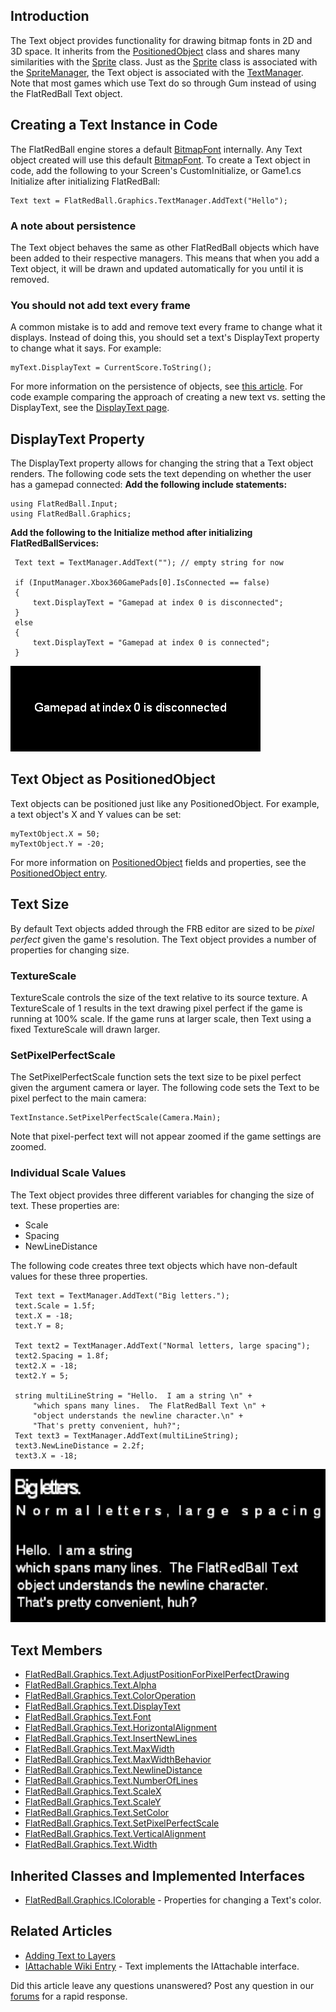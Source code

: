 ## Introduction

The Text object provides functionality for drawing bitmap fonts in 2D and 3D space. It inherits from the [PositionedObject](/frb/docs/index.php?title=FlatRedBall.PositionedObject.md "FlatRedBall.PositionedObject") class and shares many similarities with the [Sprite](/frb/docs/index.php?title=FlatRedBall.Sprite.md "FlatRedBall.Sprite") class. Just as the [Sprite](/frb/docs/index.php?title=FlatRedBall.Sprite.md "FlatRedBall.Sprite") class is associated with the [SpriteManager](/frb/docs/index.php?title=FlatRedBall.Sprite.mdManager "FlatRedBall.SpriteManager"), the Text object is associated with the [TextManager](/frb/docs/index.php?title=FlatRedBall.Graphics.TextManager.md "FlatRedBall.Graphics.TextManager"). Note that most games which use Text do so through Gum instead of using the FlatRedBall Text object.

## Creating a Text Instance in Code

The FlatRedBall engine stores a default [BitmapFont](/frb/docs/index.php?title=FlatRedBall.Graphics.BitmapFont.md "FlatRedBall.Graphics.BitmapFont") internally. Any Text object created will use this default [BitmapFont](/frb/docs/index.php?title=FlatRedBall.Graphics.BitmapFont.md "FlatRedBall.Graphics.BitmapFont"). To create a Text object in code, add the following to your Screen's CustomInitialize, or Game1.cs Initialize after initializing FlatRedBall:

``` lang:c#
Text text = FlatRedBall.Graphics.TextManager.AddText("Hello");
```

### A note about persistence

The Text object behaves the same as other FlatRedBall objects which have been added to their respective managers. This means that when you add a Text object, it will be drawn and updated automatically for you until it is removed.

### You **should not add text every frame**

A common mistake is to add and remove text every frame to change what it displays. Instead of doing this, you should set a text's DisplayText property to change what it says. For example:

    myText.DisplayText = CurrentScore.ToString();

For more information on the persistence of objects, see [this article](/frb/docs/index.php?title=Working_with_Sprites#A_note_about_persistence.md "Working with Sprites"). For code example comparing the approach of creating a new text vs. setting the DisplayText, see the [DisplayText page](/frb/docs/index.php?title=FlatRedBall.Graphics.Text.DisplayText.md "FlatRedBall.Graphics.Text.DisplayText").

## DisplayText Property

The DisplayText property allows for changing the string that a Text object renders. The following code sets the text depending on whether the user has a gamepad connected: **Add the following include statements:**

    using FlatRedBall.Input;
    using FlatRedBall.Graphics;

**Add the following to the Initialize method after initializing FlatRedBallServices:**

     Text text = TextManager.AddText(""); // empty string for now

     if (InputManager.Xbox360GamePads[0].IsConnected == false)
     {
         text.DisplayText = "Gamepad at index 0 is disconnected";
     }
     else
     {
         text.DisplayText = "Gamepad at index 0 is connected";
     }

![DisconnectedText.png](/media/migrated_media-DisconnectedText.png)

## Text Object as PositionedObject

Text objects can be positioned just like any PositionedObject. For example, a text object's X and Y values can be set:

``` lang:c#
myTextObject.X = 50;
myTextObject.Y = -20;
```

For more information on [PositionedObject](/documentation/api/flatredball/flatredball-positionedobject.md "FlatRedBall.PositionedObject") fields and properties, see the [PositionedObject entry](/documentation/api/flatredball/flatredball-positionedobject.md "FlatRedBall.PositionedObject").

## Text Size

By default Text objects added through the FRB editor are sized to be *pixel perfect* given the game's resolution. The Text object provides a number of properties for changing size.

### TextureScale

TextureScale controls the size of the text relative to its source texture. A TextureScale of 1 results in the text drawing pixel perfect if the game is running at 100% scale. If the game runs at larger scale, then Text using a fixed TextureScale will drawn larger.

### SetPixelPerfectScale

The SetPixelPerfectScale function sets the text size to be pixel perfect given the argument camera or layer. The following code sets the Text to be pixel perfect to the main camera:

    TextInstance.SetPixelPerfectScale(Camera.Main);

Note that pixel-perfect text will not appear zoomed if the game settings are zoomed.  

### Individual Scale Values

The Text object provides three different variables for changing the size of text. These properties are:

-   Scale
-   Spacing
-   NewLineDistance

The following code creates three text objects which have non-default values for these three properties.

     Text text = TextManager.AddText("Big letters.");
     text.Scale = 1.5f;
     text.X = -18;
     text.Y = 8;

     Text text2 = TextManager.AddText("Normal letters, large spacing");
     text2.Spacing = 1.8f;
     text2.X = -18;
     text2.Y = 5;

     string multiLineString = "Hello.  I am a string \n" +
         "which spans many lines.  The FlatRedBall Text \n" +
         "object understands the newline character.\n" +
         "That's pretty convenient, huh?";
     Text text3 = TextManager.AddText(multiLineString);
     text3.NewLineDistance = 2.2f;
     text3.X = -18;

![ThreeTextObjects.png](/media/migrated_media-ThreeTextObjects.png)

## Text Members

-   [FlatRedBall.Graphics.Text.AdjustPositionForPixelPerfectDrawing](/frb/docs/index.php?title=FlatRedBall.Graphics.Text.AdjustPositionForPixelPerfectDrawing.md "FlatRedBall.Graphics.Text.AdjustPositionForPixelPerfectDrawing")
-   [FlatRedBall.Graphics.Text.Alpha](/frb/docs/index.php?title=FlatRedBall.Graphics.IColorable.Alpha.md "FlatRedBall.Graphics.IColorable.Alpha")
-   [FlatRedBall.Graphics.Text.ColorOperation](/frb/docs/index.php?title=FlatRedBall.Graphics.Text.ColorOperation.md "FlatRedBall.Graphics.Text.ColorOperation")
-   [FlatRedBall.Graphics.Text.DisplayText](/frb/docs/index.php?title=FlatRedBall.Graphics.Text.DisplayText.md "FlatRedBall.Graphics.Text.DisplayText")
-   [FlatRedBall.Graphics.Text.Font](/frb/docs/index.php?title=FlatRedBall.Graphics.Text.Font.md "FlatRedBall.Graphics.Text.Font")
-   [FlatRedBall.Graphics.Text.HorizontalAlignment](/frb/docs/index.php?title=FlatRedBall.Graphics.Text.HorizontalAlignment.md "FlatRedBall.Graphics.Text.HorizontalAlignment")
-   [FlatRedBall.Graphics.Text.InsertNewLines](/frb/docs/index.php?title=FlatRedBall.Graphics.Text.InsertNewLines.md "FlatRedBall.Graphics.Text.InsertNewLines")
-   [FlatRedBall.Graphics.Text.MaxWidth](/frb/docs/index.php?title=FlatRedBall.Graphics.Text.MaxWidth.md "FlatRedBall.Graphics.Text.MaxWidth")
-   [FlatRedBall.Graphics.Text.MaxWidthBehavior](/frb/docs/index.php?title=FlatRedBall.Graphics.Text.MaxWidth.mdBehavior "FlatRedBall.Graphics.Text.MaxWidthBehavior")
-   [FlatRedBall.Graphics.Text.NewlineDistance](/frb/docs/index.php?title=FlatRedBall.Graphics.Text.NewlineDistance.md "FlatRedBall.Graphics.Text.NewlineDistance")
-   [FlatRedBall.Graphics.Text.NumberOfLines](/frb/docs/index.php?title=FlatRedBall.Graphics.Text.NumberOfLines.md "FlatRedBall.Graphics.Text.NumberOfLines")
-   [FlatRedBall.Graphics.Text.ScaleX](/frb/docs/index.php?title=FlatRedBall.Graphics.Text.ScaleX.md "FlatRedBall.Graphics.Text.ScaleX")
-   [FlatRedBall.Graphics.Text.ScaleY](/frb/docs/index.php?title=FlatRedBall.Graphics.Text.ScaleX.md "FlatRedBall.Graphics.Text.ScaleX")
-   [FlatRedBall.Graphics.Text.SetColor](/frb/docs/index.php?title=FlatRedBall.Graphics.Text.SetColor.md "FlatRedBall.Graphics.Text.SetColor")
-   [FlatRedBall.Graphics.Text.SetPixelPerfectScale](/frb/docs/index.php?title=FlatRedBall.Graphics.Text.SetPixelPerfectScale.md "FlatRedBall.Graphics.Text.SetPixelPerfectScale")
-   [FlatRedBall.Graphics.Text.VerticalAlignment](/frb/docs/index.php?title=FlatRedBall.Graphics.Text.VerticalAlignment.md "FlatRedBall.Graphics.Text.VerticalAlignment")
-   [FlatRedBall.Graphics.Text.Width](/frb/docs/index.php?title=FlatRedBall.Graphics.Text.Width.md "FlatRedBall.Graphics.Text.Width")

## Inherited Classes and Implemented Interfaces

-   [FlatRedBall.Graphics.IColorable](/frb/docs/index.php?title=FlatRedBall.Graphics.IColorable.md "FlatRedBall.Graphics.IColorable") - Properties for changing a Text's color.

## Related Articles

-   [Adding Text to Layers](/frb/docs/index.php?title=FlatRedBall.Graphics.Layer#Adding_Text_to_Layers.md "FlatRedBall.Graphics.Layer")
-   [IAttachable Wiki Entry](/frb/docs/index.php?title=FlatRedBall.Math.IAttachable.md "FlatRedBall.Math.IAttachable") - Text implements the IAttachable interface.

Did this article leave any questions unanswered? Post any question in our [forums](/frb/forum.md) for a rapid response.
